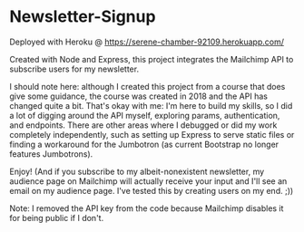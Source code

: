 # Newsletter-Signup

Deployed with Heroku @ https://serene-chamber-92109.herokuapp.com/

Created with Node and Express, this project integrates the Mailchimp API to subscribe users for my newsletter.

I should note here: although I created this project from a course that does give some guidance, the course was created in 2018 and the API has changed quite a bit.
That's okay with me: I'm here to build my skills, so I did a lot of digging around the API myself, exploring params, authentication, and endpoints.
There are other areas where I debugged or did my work completely independently, such as setting up Express to serve static files or finding a workaround for the Jumbotron
(as current Bootstrap no longer features Jumbotrons). 

Enjoy! (And if you subscribe to my albeit-nonexistent newsletter, my audience page on Mailchimp will actually receive your input and I'll see an email on my audience page. I've tested this by creating users on my end. ;))

Note: I removed the API key from the code because Mailchimp disables it for being public if I don't.
